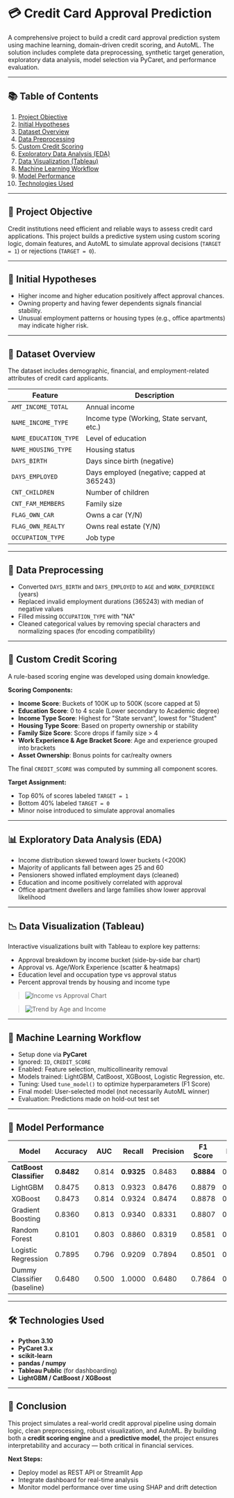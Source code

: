 # 💳 Credit Card Approval Prediction

A comprehensive project to build a credit card approval prediction system using machine learning, domain-driven credit scoring, and AutoML. The solution includes complete data preprocessing, synthetic target generation, exploratory data analysis, model selection via PyCaret, and performance evaluation.

---

## 📚 Table of Contents

1. [Project Objective](#project-objective)
2. [Initial Hypotheses](#initial-hypotheses)
3. [Dataset Overview](#dataset-overview)
4. [Data Preprocessing](#data-preprocessing)
5. [Custom Credit Scoring](#custom-credit-scoring)
6. [Exploratory Data Analysis (EDA)](#exploratory-data-analysis-eda)
7. [Data Visualization (Tableau)](#data-visualization-tableau)
8. [Machine Learning Workflow](#machine-learning-workflow)
9. [Model Performance](#model-performance)
10. [Technologies Used](#technologies-used)

---

## 🎯 Project Objective

Credit institutions need efficient and reliable ways to assess credit card applications. This project builds a predictive system using custom scoring logic, domain features, and AutoML to simulate approval decisions (`TARGET = 1`) or rejections (`TARGET = 0`).

---

## 🧪 Initial Hypotheses

- Higher income and higher education positively affect approval chances.
- Owning property and having fewer dependents signals financial stability.
- Unusual employment patterns or housing types (e.g., office apartments) may indicate higher risk.

---

## 📂 Dataset Overview

The dataset includes demographic, financial, and employment-related attributes of credit card applicants.

| Feature               | Description                                      |
|----------------------|--------------------------------------------------|
| `AMT_INCOME_TOTAL`    | Annual income                                   |
| `NAME_INCOME_TYPE`    | Income type (Working, State servant, etc.)       |
| `NAME_EDUCATION_TYPE` | Level of education                              |
| `NAME_HOUSING_TYPE`   | Housing status                                   |
| `DAYS_BIRTH`          | Days since birth (negative)                     |
| `DAYS_EMPLOYED`       | Days employed (negative; capped at 365243)      |
| `CNT_CHILDREN`        | Number of children                              |
| `CNT_FAM_MEMBERS`     | Family size                                     |
| `FLAG_OWN_CAR`        | Owns a car (Y/N)                                |
| `FLAG_OWN_REALTY`     | Owns real estate (Y/N)                          |
| `OCCUPATION_TYPE`     | Job type                                       |

---

## 🔧 Data Preprocessing

- Converted `DAYS_BIRTH` and `DAYS_EMPLOYED` to `AGE` and `WORK_EXPERIENCE` (years)
- Replaced invalid employment durations (365243) with median of negative values
- Filled missing `OCCUPATION_TYPE` with "NA"
- Cleaned categorical values by removing special characters and normalizing spaces (for encoding compatibility)

---

## 🧠 Custom Credit Scoring

A rule-based scoring engine was developed using domain knowledge.

**Scoring Components:**

- **Income Score**: Buckets of 100K up to 500K (score capped at 5)
- **Education Score**: 0 to 4 scale (Lower secondary to Academic degree)
- **Income Type Score**: Highest for "State servant", lowest for "Student"
- **Housing Type Score**: Based on property ownership or stability
- **Family Size Score**: Score drops if family size > 4
- **Work Experience & Age Bracket Score**: Age and experience grouped into brackets
- **Asset Ownership**: Bonus points for car/realty owners

The final `CREDIT_SCORE` was computed by summing all component scores.

**Target Assignment:**
- Top 60% of scores labeled `TARGET = 1`
- Bottom 40% labeled `TARGET = 0`
- Minor noise introduced to simulate approval anomalies

---

## 📊 Exploratory Data Analysis (EDA)

- Income distribution skewed toward lower buckets (<200K)
- Majority of applicants fall between ages 25 and 60
- Pensioners showed inflated employment days (cleaned)
- Education and income positively correlated with approval
- Office apartment dwellers and large families show lower approval likelihood

---

## 📉 Data Visualization (Tableau)

Interactive visualizations built with Tableau to explore key patterns:

- Approval breakdown by income bucket (side-by-side bar chart)
- Approval vs. Age/Work Experience (scatter & heatmaps)
- Education level and occupation type vs approval status
- Percent approval trends by housing and income type

> ![Income vs Approval Chart](https://github.com/user-attachments/assets/07f1e0b9-6ded-476e-b665-e5c71b201ac0)

> ![Trend by Age and Income](https://github.com/user-attachments/assets/b8f18b2c-369c-42b9-b79f-220ac952dd1f)

---

## 🤖 Machine Learning Workflow

- Setup done via **PyCaret**
- Ignored: `ID`, `CREDIT_SCORE`
- Enabled: Feature selection, multicollinearity removal
- Models trained: LightGBM, CatBoost, XGBoost, Logistic Regression, etc.
- Tuning: Used `tune_model()` to optimize hyperparameters (F1 Score)
- Final model: User-selected model (not necessarily AutoML winner)
- Evaluation: Predictions made on hold-out test set

---

## 🧪 Model Performance

| Model                         | Accuracy | AUC   | Recall | Precision | F1 Score | MCC   | Kappa | Time (s) |
|------------------------------|----------|-------|--------|-----------|----------|-------|--------|----------|
| **CatBoost Classifier**      | **0.8482** | 0.814 | **0.9325** | 0.8483    | **0.8884** | 0.6598 | 0.6527 | 24.01    |
| LightGBM                     | 0.8475   | 0.813 | 0.9323 | 0.8476    | 0.8879   | 0.6582 | 0.6510 | 1.90     |
| XGBoost                      | 0.8473   | 0.814 | 0.9324 | 0.8474    | 0.8878   | 0.6579 | 0.6506 | 2.60     |
| Gradient Boosting            | 0.8360   | 0.813 | 0.9340 | 0.8331    | 0.8807   | 0.6316 | 0.6211 | 13.49    |
| Random Forest                | 0.8101   | 0.803 | 0.8860 | 0.8319    | 0.8581   | 0.5747 | 0.5721 | 12.93    |
| Logistic Regression          | 0.7895   | 0.796 | 0.9209 | 0.7894    | 0.8501   | 0.5210 | 0.5038 | 11.70    |
| Dummy Classifier (baseline)  | 0.6480   | 0.500 | 1.0000 | 0.6480    | 0.7864   | 0.0000 | 0.0000 | 1.17     |

---

## 🛠 Technologies Used

- **Python 3.10**
- **PyCaret 3.x**
- **scikit-learn**
- **pandas / numpy**
- **Tableau Public** (for dashboarding)
- **LightGBM / CatBoost / XGBoost**

---

## 📌 Conclusion

This project simulates a real-world credit approval pipeline using domain logic, clean preprocessing, robust visualization, and AutoML. By building both a **credit scoring engine** and a **predictive model**, the project ensures interpretability and accuracy — both critical in financial services.

**Next Steps:**
- Deploy model as REST API or Streamlit App
- Integrate dashboard for real-time analysis
- Monitor model performance over time using SHAP and drift detection

